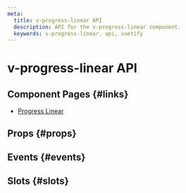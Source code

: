```yaml
---
meta:
  title: v-progress-linear API
  description: API for the v-progress-linear component.
  keywords: v-progress-linear, api, vuetify
---
```


# v-progress-linear API

<entry-ad />

## Component Pages {#links}

- [Progress Linear](components/progress-linear)

## Props {#props}

<api-section name="v-progress-linear" section="props" />

## Events {#events}

<api-section name="v-progress-linear" section="events" />

## Slots {#slots}

<api-section name="v-progress-linear" section="slots" />

<backmatter />
